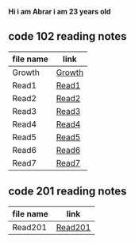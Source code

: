 
**Hi i am Abrar i am 23 years old**

## code 102 reading notes

|file name| link |
|---------|------|
|Growth|[Growth](https://abraralzubaidi.github.io/reading-notes/Growth)|
|Read1|[Read1](https://abraralzubaidi.github.io/reading-notes/Read1)|
|Read2|[Read2](https://abraralzubaidi.github.io/reading-notes/Read2)|
|Read3|[Read3](https://abraralzubaidi.github.io/reading-notes/Read3)|
|Read4|[Read4](https://abraralzubaidi.github.io/reading-notes/Read4)|
|Read5|[Read5](https://abraralzubaidi.github.io/reading-notes/Read5)|
|Read6|[Read6](https://abraralzubaidi.github.io/reading-notes/Read6)|
|Read7|[Read7](https://abraralzubaidi.github.io/reading-notes/Read7)|


## code 201 reading notes
|file name| link |
|---------|------|
|Read201|[Read201]()|
